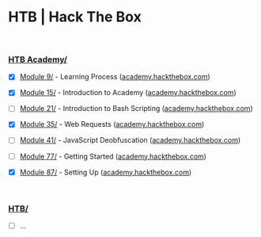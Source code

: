 # HTB | Hack The Box



<br />

### [HTB Academy/](Academy/)
- [x] [Module 9/](Academy/Module%209/) - Learning Process ([academy.hackthebox.com](https://academy.hackthebox.com/module/details/9))
- [x] [Module 15/](Academy/Module%2015/) - Introduction to Academy ([academy.hackthebox.com](https://academy.hackthebox.com/module/details/15))
- [ ] [Module 21/](Academy/Module%2021/) - Introduction to Bash Scripting ([academy.hackthebox.com](https://academy.hackthebox.com/module/details/21))
- [x] [Module 35/](Academy/Module%2035/) - Web Requests ([academy.hackthebox.com](https://academy.hackthebox.com/module/details/35))
- [ ] [Module 41/](Academy/Module%2041/) - JavaScript Deobfuscation ([academy.hackthebox.com](https://academy.hackthebox.com/module/details/41))
- [ ] [Module 77/](Academy/Module%2077/) - Getting Started ([academy.hackthebox.com](https://academy.hackthebox.com/module/details/77))
- [x] [Module 87/](Academy/Module%2087/) - Setting Up ([academy.hackthebox.com](https://academy.hackthebox.com/module/details/87))



<br />

### [HTB/](HTB/)
- [ ] ...

